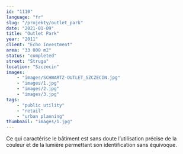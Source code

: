```yaml
---
id: "1110"
language: "fr"
slug: "/projekty/outlet_park"
date: "2021-01-09"
title: "Outlet Park"
year: "2011"
client: "Echo Investment"
area: "33 000 m2"
status: "completed"
street: "Struga"
location: "Szczecin"
images: 
    - "images/SCHWARTZ-OUTLET_SZCZECIN.jpg"    
    - "images/1.jpg"
    - "images/2.jpg"
    - "images/3.jpg"
tags: 
    - "public utility"
    - "retail"
    - "urban planning"
thumbnail: "images/1.jpg"
---
```

Ce qui caractérise le bâtiment est sans doute l’utilisation précise de la couleur et de la lumière permettant son identification sans équivoque.
